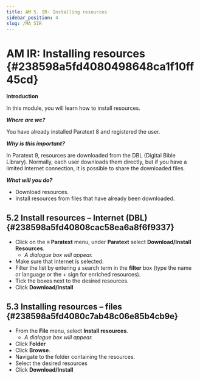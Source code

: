 ```yaml
---
title: AM 5. IR- Installing resources
sidebar_position: 4
slug: /MA_5IR
---
```


# **AM IR: Installing resources** {#238598a5fd4080498648ca1f10ff45cd}

**Introduction**

In this module, you will learn how to install resources.

_**Where are we?**_

You have already installed Paratext 8 and registered the user.

_**Why is this important?**_

In Paratext 9, resources are downloaded from the DBL (Digital Bible Library). Normally, each user downloads them directly, but if you have a limited Internet connection, it is possible to share the downloaded files.

_**What will you do?**_

- Download resources.
- Install resources from files that have already been downloaded.

## **5.2 Install resources – Internet (DBL)** {#238598a5fd40808cac58ea6a8f6f9337}

- Click on the **≡ Paratext** menu, under **Paratext** select **Download/Install Resources**.
    - _A dialogue box will appear._
- Make sure that Internet is selected.
- Filter the list by entering a search term in the **filter** box (type the name or language or the + sign for enriched resources).
- Tick the boxes next to the desired resources.
- Click **Download/Install**

## **5.3 Installing resources – files** {#238598a5fd4080c7ab48c06e85b4cb9e}

- From the **File** menu, select **Install resources**.
    - _A dialogue box will appear._
- Click **Folder**
- Click **Browse**.
- Navigate to the folder containing the resources.
- Select the desired resources
- Click **Download/Install**
